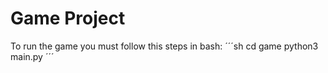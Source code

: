 # Game Project

To run the game you must follow this steps in bash:
´´´sh
cd game
python3 main.py
´´´